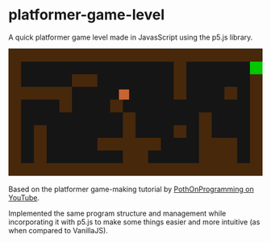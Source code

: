 # platformer-game-level
A quick platformer game level made in JavasScript using the p5.js library.

![](https://raw.githubusercontent.com/shahank101/platformer-game-level/master/game.PNG)

Based on the platformer game-making tutorial by [PothOnProgramming on YouTube](https://www.youtube.com/channel/UCdS3ojA8RL8t1r18Gj1cl6w).

Implemented the same program structure and management while incorporating it with p5.js to make some things easier and more intuitive (as when compared to VanillaJS).
